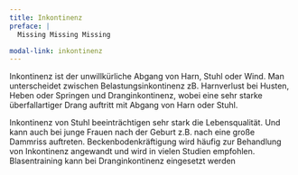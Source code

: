 ```yaml
---
title: Inkontinenz
preface: |
  Missing Missing Missing

modal-link: inkontinenz
---
```


Inkontinenz ist der unwillkürliche Abgang von Harn, Stuhl oder Wind. Man unterscheidet zwischen Belastungsinkontinenz zB.  Harnverlust bei Husten, Heben oder Springen und  Dranginkontinenz, wobei eine sehr starke überfallartiger Drang auftritt mit Abgang von Harn oder Stuhl.

Inkontinenz von Stuhl beeinträchtigen sehr stark die Lebensqualität. Und kann auch bei junge Frauen nach der Geburt z.B. nach eine große Dammriss auftreten.
Beckenbodenkräftigung wird häufig zur Behandlung von Inkontinenz angewandt und wird in vielen Studien empfohlen. Blasentraining kann bei Dranginkontinenz eingesetzt werden 
